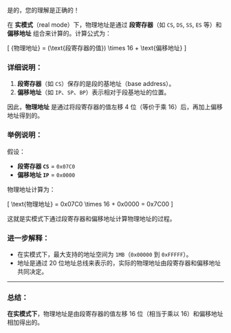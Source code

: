 是的，您的理解是正确的！

在 **实模式**（real mode）下，物理地址是通过 **段寄存器**（如 `CS`, `DS`, `SS`, `ES` 等）和 **偏移地址** 组合来计算的。计算公式为：

\[
\{物理地址} = (\text{段寄存器的值}) \times 16 + \text{偏移地址}
\]


### 详细说明：

1. **段寄存器**（如 `CS`）保存的是段的基地址（base address）。
2. **偏移地址**（如 `IP`、`SP`、`BP`）表示相对于段基地址的位置。

因此，**物理地址** 是通过将段寄存器的值左移 4 位（等价于乘 16）后，再加上偏移地址得到的。

### 举例说明：

假设：

- **段寄存器 `CS`** = `0x07C0`
- **偏移地址 `IP`** = `0x0000`

物理地址计算为：

\[
\text{物理地址} = 0x07C0 \times 16 + 0x0000 = 0x7C00
\]

这就是实模式下通过段寄存器和偏移地址计算物理地址的过程。

### 进一步解释：

- 在实模式下，最大支持的地址空间为 `1MB`（`0x00000` 到 `0xFFFFF`）。
- 地址是通过 20 位地址总线来表示的，实际的物理地址由段寄存器和偏移地址共同决定。

---

### 总结：
**在实模式下**，物理地址是由段寄存器的值左移 16 位（相当于乘以 16）和偏移地址相加得出的。
